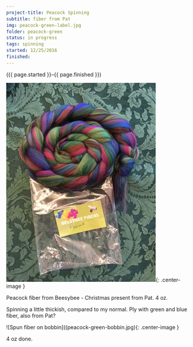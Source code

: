 ```yaml
---
project-title: Peacock Spinning
subtitle: fiber from Pat
img: peacock-green-label.jpg
folder: peacock-green
status: in progress
tags: spinning
started: 12/25/2016
finished:
---
```

<p class="center">({{ page.started }}–{{ page.finished }})</p>

![Fiber label](peacock-green-label.jpg){: .center-image }

Peacock fiber from Beesybee - Christmas present from Pat. 4 oz. 

Spinning a little thickish, compared to my normal. Ply with green and blue fiber, also from Pat?

![Spun fiber on bobbin]((peacock-green-bobbin.jpg){: .center-image }

4 oz done.